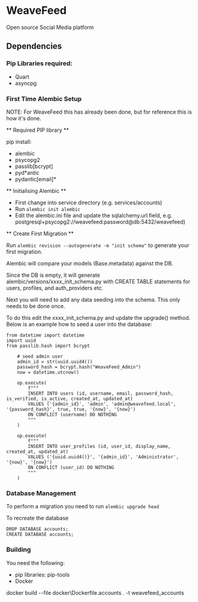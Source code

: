 # WeaveFeed
Open source Social Media platform

## Dependencies

### Pip Libraries required:
* Quart
* asyncpg

### First Time Alembic Setup

NOTE: For WeaveFeed this has already been done, but for reference
      this is how it's done.

** Required PIP library **

pip install:
* alembic
* psycopg2
* passlib[bcrypt]
* pyd*antic
* pydantic[email]*

** Initialising Alembic **

* First change into service directory (e.g. services/accounts)
* Run `alembic init alembic`
* Edit the alembic.ini file and update the sqlalchemy.url field,
  e.g. postgresql+psycopg2://weavefeed:password@db:5432/weavefeed)

** Create First Migration **

Run `alembic revision --autogenerate -m "init schema"` to generate
your first migration.

Alembic will compare your models (Base.metadata) against the DB.

Since the DB is empty, it will generate alembic/versions/xxxx_init_schema.py
with CREATE TABLE statements for users, profiles, and auth_providers etc.

Next you will need to add any data seeding into the schema. This only
needs to be done once.

To do this edit the xxxx_init_schema.py and update the upgrade() method.
Below is an example how to seed a user into the database:

```
from datetime import datetime
import uuid
from passlib.hash import bcrypt

    # seed admin user
    admin_id = str(uuid.uuid4())
    password_hash = bcrypt.hash("WeaveFeed_Admin")
    now = datetime.utcnow()

    op.execute(
        f"""
        INSERT INTO users (id, username, email, password_hash, is_verified, is_active, created_at, updated_at)
        VALUES ('{admin_id}', 'admin', 'admin@weavefeed.local', '{password_hash}', true, true, '{now}', '{now}')
        ON CONFLICT (username) DO NOTHING
        """
    )

    op.execute(
        f"""
        INSERT INTO user_profiles (id, user_id, display_name, created_at, updated_at)
        VALUES ('{uuid.uuid4()}', '{admin_id}', 'Administrator', '{now}', '{now}')
        ON CONFLICT (user_id) DO NOTHING
        """
    )
```

### Database Management

To perform a migration you need to run `alembic upgrade head`

To recreate the database

```
DROP DATABASE accounts;
CREATE DATABASE accounts;
```

### Building

You need the following:
* pip libraries: pip-tools
* Docker

docker build --file docker\Dockerfile.accounts . -t weavefeed_accounts
